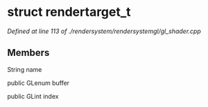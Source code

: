 # struct rendertarget_t

*Defined at line 113 of ./rendersystem/rendersystemgl/gl_shader.cpp*

## Members

String name

public GLenum buffer

public GLint index



